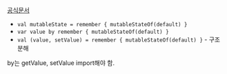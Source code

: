 [공식문서](https://developer.android.com/jetpack/compose/state?hl=ko#state-hoisting)

- `val mutableState = remember { mutableStateOf(default) }`
- `var value by remember { mutableStateOf(default) }`
- `val (value, setValue) = remember { mutableStateOf(default) }` - 구조분해

by는 getValue, setValue import해야 함.

